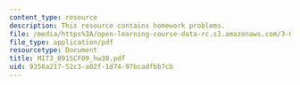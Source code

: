 ```yaml
---
content_type: resource
description: This resource contains homework problems.
file: /media/https%3A/open-learning-course-data-rc.s3.amazonaws.com/3-091sc-introduction-to-solid-state-chemistry-fall-2010/9356a21752c3a02f1d7497bcadfbb7cb_MIT3_091SCF09_hw30.pdf
file_type: application/pdf
resourcetype: Document
title: MIT3_091SCF09_hw30.pdf
uid: 9356a217-52c3-a02f-1d74-97bcadfbb7cb
---
```

